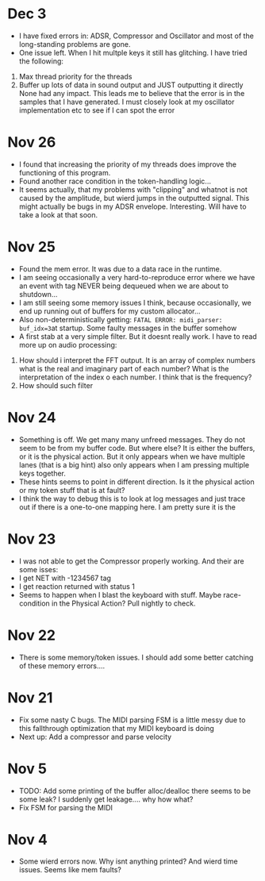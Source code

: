 # Dec 3
- I have fixed errors in: ADSR, Compressor and Oscillator and most of the long-standing problems are gone.
- One issue left. When I hit multple keys it still has glitching. I have tried the following:
1. Max thread priority for the threads
2. Buffer up lots of data in sound output and JUST outputting it directly
None had any impact. This leads me to believe that the error is in the samples that I have generated. I must closely
look at my oscillator implementation etc to see if I can spot the error

# Nov 26
- I found that increasing the priority of my threads does improve the functioning of this program.
- Found another race condition in the token-handling logic...
- It seems actually, that my problems with "clipping" and whatnot is not caused by the amplitude, but wierd jumps in the
outputted signal. This might actually be bugs in my ADSR envelope. Interesting. Will have to take a look at that soon.

# Nov 25
- Found the mem error. It was due to a data race in the runtime. 
- I am seeing occasionally a very hard-to-reproduce error where we have an event with tag NEVER being dequeued when we
are about to shutdown...
- I am still seeing some memory issues I think, because occasionally, we end up running out of buffers for my custom allocator...
- Also non-deterministically getting: `FATAL ERROR: midi_parser: buf_idx=3`at startup. Some faulty messages in the buffer somehow
- A first stab at a very simple filter. But it doesnt really work. I have to read more up on audio processing:
1. How should i interpret the FFT output. It is an array of complex numbers what is the real and imaginary part of each number? 
What is the interpretation of the index o each number. I think that is the frequency?
2. How should such filter 


# Nov 24
- Something is off. We get many many unfreed messages. They do not seem to be from my buffer code. But where else? It is either the buffers, or it is the physical action. But it only appears when we have multiple lanes (that is a big hint) also only appears when I am pressing multiple keys together. 
- These hints seems to point in different direction. Is it the physical action or my token stuff that is at fault?
- I think the way to debug this is to look at log messages and just trace out if there is a one-to-one mapping here. I am pretty sure it is the 

# Nov 23
- I was not able to get the Compressor properly working. And their are some isses:
- I get NET with -1234567 tag
- I get reaction returned with status 1
- Seems to happen when I blast the keyboard with stuff. Maybe race-condition in the Physical Action? Pull nightly to check.

# Nov 22
- There is some memory/token issues. I should add some better catching of these memory errors....

# Nov 21
- Fix some nasty C bugs. The MIDI parsing FSM is a little messy due to this fallthrough optimization that my MIDI keyboard is doing
- Next up: Add a compressor and parse velocity

# Nov 5
- TODO: Add some printing of the buffer alloc/dealloc there seems to be some 
leak? I suddenly get leakage.... why how what?
- Fix FSM for parsing the MIDI

# Nov 4
- Some wierd errors now. Why isnt anything printed? And wierd time issues. Seems like mem faults?